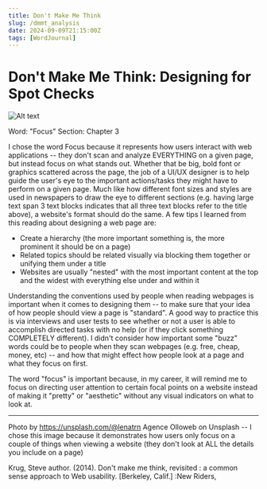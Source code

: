 ```yaml
---
title: Don't Make Me Think
slug: /dmmt_analysis
date: 2024-09-09T21:15:00Z
tags: [WordJournal]
---
```


# Don't Make Me Think: Designing for Spot Checks

![Alt text](https://images.unsplash.com/photo-1517926112623-f32a800790d4?q=80&w=2070&auto=format&fit=crop&ixlib=rb-4.0.3&ixid=M3wxMjA3fDB8MHxwaG90by1wYWdlfHx8fGVufDB8fHx8fA%3D%3D "focused")


Word: "Focus" 
Section: Chapter 3

I chose the word Focus because it represents how users interact with web applications -- they don't scan and analyze EVERYTHING on a given page, but instead focus on what stands out. Whether that be big, bold font or graphics scattered across the page, the job of a UI/UX designer is to help guide the user's eye to the important actions/tasks they might have to perform on a given page. Much like how different font sizes and styles are used in newspapers to draw the eye to different sections (e.g. having large text span 3 text blocks indicates that all three text blocks refer to the title above), a website's format should do the same. A few tips I learned from this reading about designing a web page are: 
- Create a hierarchy (the more important something is, the more prominent it should be on a page)
- Related topics should be related visually via blocking them together or unifying them under a title
- Websites are usually "nested" with the most important content at the top and the widest with everything else under and within it

Understanding the conventions used by people when reading webpages is important when it comes to designing them -- to make sure that your idea of how people should view a page is "standard". A good way to practice this is via interviews and user tests to see whether or not a user is able to accomplish directed tasks with no help (or if they click something COMPLETELY different). I didn't consider how important some "buzz" words could be to people when they scan webpages (e.g. free, cheap, money, etc) -- and how that might effect how people look at a page and what they focus on first. 

The word "focus" is important because, in my career, it will remind me to focus on directing user attention to certain focal points on a website instead of making it "pretty" or "aesthetic" without any visual indicators on what to look at. 

---

Photo by https://unsplash.com/@lenatrn Agence Olloweb on Unsplash -- I chose this image because it demonstrates how users only focus on a couple of things when viewing a website (they don't look at ALL the details you include on a page)

Krug, Steve author. (2014). Don't make me think, revisited : a common sense approach to Web usability. [Berkeley, Calif.] :New Riders,
